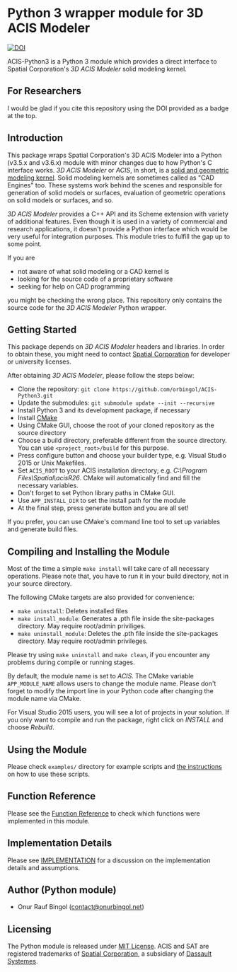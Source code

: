 # Python 3 wrapper module for 3D ACIS Modeler

[![DOI](https://zenodo.org/badge/DOI/10.5281/zenodo.830149.svg)](https://doi.org/10.5281/zenodo.830149)

ACIS-Python3 is a Python 3 module which provides a direct interface to Spatial Corporation's _3D ACIS Modeler_ solid modeling kernel.

## For Researchers

I would be glad if you cite this repository using the DOI provided as a badge at the top.

## Introduction

This package wraps Spatial Corporation's 3D ACIS Modeler into a Python (v3.5.x and v3.6.x) module with minor changes due to how Python's C interface works. _3D ACIS Modeler_ or _ACIS_, in short, is a [solid and geometric modeling kernel](https://en.wikipedia.org/wiki/Geometric_modeling_kernel). Solid modeling kernels are sometimes called as "CAD Engines" too. These systems work behind the scenes and responsible for generation of solid models or surfaces, evaluation of geometric operations on solid models or surfaces, and so.

_3D ACIS Modeler_ provides a C++ API and its Scheme extension with variety of additional features. Even though it is used in a variety of commercial and research applications, it doesn't provide a Python interface which would be very useful for integration purposes. This module tries to fulfill the gap up to some point.

If you are

* not aware of what solid modeling or a CAD kernel is
* looking for the source code of a proprietary software
* seeking for help on CAD programming

you might be checking the wrong place. This repository only contains the source code for the _3D ACIS Modeler_ Python wrapper.

## Getting Started

This package depends on _3D ACIS Modeler_ headers and libraries. In order to obtain these, you might need to contact [Spatial Corporation](https://www.spatial.com/) for developer or university licenses.

After obtaining _3D ACIS Modeler_, please follow the steps below:

* Clone the repository: `git clone https://github.com/orbingol/ACIS-Python3.git`
* Update the submodules: `git submodule update --init --recursive`
* Install Python 3 and its development package, if necessary
* Install [CMake](https://cmake.org/)
* Using CMake GUI, choose the root of your cloned repository as the source directory
* Choose a build directory, preferable different from the source directory. You can use `<project_root>/build` for this purpose.
* Press configure button and choose your builder type, e.g. Visual Studio 2015 or Unix Makefiles.
* Set `ACIS_ROOT` to your ACIS installation directory; e.g. _C:\Program Files\Spatial\acisR26_. CMake will automatically find and fill the necessary variables.
* Don't forget to set Python library paths in CMake GUI.
* Use `APP_INSTALL_DIR` to set the install path for the module
* At the final step, press generate button and you are all set!

If you prefer, you can use CMake's command line tool to set up variables and generate build files.

## Compiling and Installing the Module

Most of the time a simple `make install` will take care of all necessary operations. Please note that, you have to run it in your build directory, not in your source directory.

The following CMake targets are also provided for convenience:

* `make uninstall`: Deletes installed files
* `make install_module`: Generates a .pth file inside the site-packages directory. May require root/admin priviliges.
* `make uninstall_module`: Deletes the .pth file inside the site-packages directory. May require root/admin privileges.

Please try using `make uninstall` and `make clean`, if you encounter any problems during compile or running stages.

By default, the module name is set to _ACIS_. The CMake variable `APP_MODULE_NAME` allows users to change the module name. Please don't forget to modify the import line in your Python code after changing the module name via CMake.

For Visual Studio 2015 users, you will see a lot of projects in your solution. If you only want to compile and run the package, right click on _INSTALL_ and choose _Rebuild_. 

## Using the Module

Please check `examples/` directory for example scripts and [the instructions](examples/README.md) on how to use these scripts.

## Function Reference

Please see the [Function Reference](FUNCTION_REFERENCE.md) to check which functions were implemented in this module.

## Implementation Details

Please see [IMPLEMENTATION](IMPLEMENTATION.md) for a discussion on the implementation details and assumptions.

## Author (Python module)

* Onur Rauf Bingol (contact@onurbingol.net)

## Licensing

The Python module is released under [MIT License](LICENSE). ACIS and SAT are registered trademarks of [Spatial Corporation](https://www.spatial.com/), a subsidiary of [Dassault Systemes](https://www.3ds.com/).
